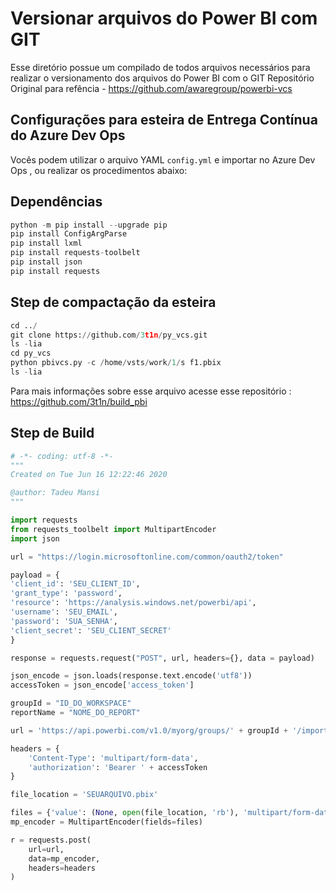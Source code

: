 # Versionar arquivos do Power BI com GIT

Esse diretório possue um compilado de todos arquivos necessários para realizar o versionamento dos arquivos do Power BI com o GIT
Repositório Original para refência - https://github.com/awaregroup/powerbi-vcs

## Configurações para esteira de Entrega Contínua do Azure Dev Ops

Vocês podem utilizar o arquivo YAML ``` config.yml ``` e importar no Azure Dev Ops , ou realizar os procedimentos abaixo:

## Dependências

```python
python -m pip install --upgrade pip
pip install ConfigArgParse
pip install lxml
pip install requests-toolbelt
pip install json
pip install requests

```

## Step de compactação da esteira
```python
cd ../
git clone https://github.com/3t1n/py_vcs.git 
ls -lia
cd py_vcs
python pbivcs.py -c /home/vsts/work/1/s f1.pbix
ls -lia
```
Para mais informações sobre esse arquivo acesse esse repositório : https://github.com/3t1n/build_pbi

## Step de Build

```python
# -*- coding: utf-8 -*-
"""
Created on Tue Jun 16 12:22:46 2020

@author: Tadeu Mansi
"""

import requests
from requests_toolbelt import MultipartEncoder
import json

url = "https://login.microsoftonline.com/common/oauth2/token"

payload = {
'client_id': 'SEU_CLIENT_ID',
'grant_type': 'password',
'resource': 'https://analysis.windows.net/powerbi/api',
'username': 'SEU_EMAIL',
'password': 'SUA_SENHA',
'client_secret': 'SEU_CLIENT_SECRET'
}

response = requests.request("POST", url, headers={}, data = payload)

json_encode = json.loads(response.text.encode('utf8'))
accessToken = json_encode['access_token']

groupId = "ID_DO_WORKSPACE"
reportName = "NOME_DO_REPORT"

url = 'https://api.powerbi.com/v1.0/myorg/groups/' + groupId + '/imports?datasetDisplayName=' + reportName + '&nameConflict=CreateOrOverwrite'

headers = {
    'Content-Type': 'multipart/form-data',
    'authorization': 'Bearer ' + accessToken
}

file_location = 'SEUARQUIVO.pbix'

files = {'value': (None, open(file_location, 'rb'), 'multipart/form-data')}
mp_encoder = MultipartEncoder(fields=files)

r = requests.post(
    url=url,
    data=mp_encoder, 
    headers=headers
)

```
